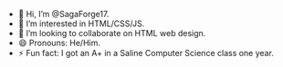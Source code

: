 - 👋 Hi, I’m @SagaForge17.
- 👀 I’m interested in HTML/CSS/JS.
- 💞️ I’m looking to collaborate on HTML web design.
- 😄 Pronouns: He/Him.
- ⚡ Fun fact: I got an A+ in a Saline Computer Science class one year.

<!---
SagaForge17/SagaForge17 is a ✨ special ✨ repository because its `README.md` (this file) appears on your GitHub profile.
You can click the Preview link to take a look at your changes.
--->
<link rel="icon" href="https://sagaforge17.github.io/SF-logo.png">
